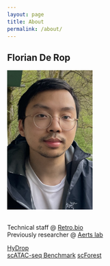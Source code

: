 ```yaml
---
layout: page
title: About
permalink: /about/
---
```


## Florian De Rop

<img src="/assets/images/myself.png" alt="Florian De Rop" style="width: 200px; margin-bottom: 1rem;">
<div class="social-links">
    <a href="https://x.com/fvderop" title="X"><i class="fa-brands fa-x-twitter"></i></a>
    <a href="https://github.com/fderop" title="GitHub"><i class="fab fa-github"></i></a>
</div>

Technical staff @ [Retro.bio](https://www.retro.bio)  
Previously researcher @ [Aerts lab](https://aertslab.org)  

[HyDrop](https://elifesciences.org/articles/73971)  
[scATAC-seq Benchmark](https://www.nature.com/articles/s41587-023-01881-x)
[scForest](https://github.com/aertslab/scforest/blob/master/scforest.pdf)


